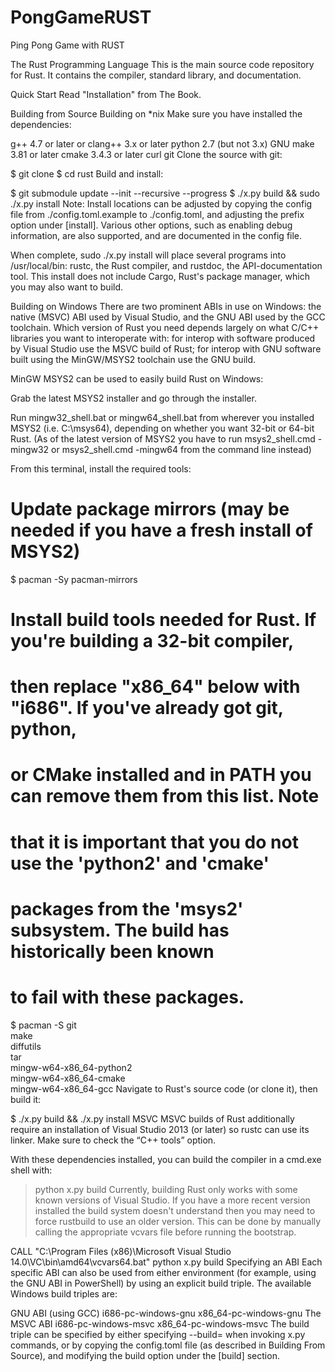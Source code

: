 # PongGameRUST
Ping Pong Game with RUST

The Rust Programming Language
This is the main source code repository for Rust. It contains the compiler, standard library, and documentation.

Quick Start
Read "Installation" from The Book.

Building from Source
Building on *nix
Make sure you have installed the dependencies:

g++ 4.7 or later or clang++ 3.x or later
python 2.7 (but not 3.x)
GNU make 3.81 or later
cmake 3.4.3 or later
curl
git
Clone the source with git:

$ git clone 
$ cd rust
Build and install:

$ git submodule update --init --recursive --progress
$ ./x.py build && sudo ./x.py install
Note: Install locations can be adjusted by copying the config file from ./config.toml.example to ./config.toml, and adjusting the prefix option under [install]. Various other options, such as enabling debug information, are also supported, and are documented in the config file.

When complete, sudo ./x.py install will place several programs into /usr/local/bin: rustc, the Rust compiler, and rustdoc, the API-documentation tool. This install does not include Cargo, Rust's package manager, which you may also want to build.

Building on Windows
There are two prominent ABIs in use on Windows: the native (MSVC) ABI used by Visual Studio, and the GNU ABI used by the GCC toolchain. Which version of Rust you need depends largely on what C/C++ libraries you want to interoperate with: for interop with software produced by Visual Studio use the MSVC build of Rust; for interop with GNU software built using the MinGW/MSYS2 toolchain use the GNU build.

MinGW
MSYS2 can be used to easily build Rust on Windows:

Grab the latest MSYS2 installer and go through the installer.

Run mingw32_shell.bat or mingw64_shell.bat from wherever you installed MSYS2 (i.e. C:\msys64), depending on whether you want 32-bit or 64-bit Rust. (As of the latest version of MSYS2 you have to run msys2_shell.cmd -mingw32 or msys2_shell.cmd -mingw64 from the command line instead)

From this terminal, install the required tools:

# Update package mirrors (may be needed if you have a fresh install of MSYS2)
$ pacman -Sy pacman-mirrors

# Install build tools needed for Rust. If you're building a 32-bit compiler,
# then replace "x86_64" below with "i686". If you've already got git, python,
# or CMake installed and in PATH you can remove them from this list. Note
# that it is important that you do **not** use the 'python2' and 'cmake'
# packages from the 'msys2' subsystem. The build has historically been known
# to fail with these packages.
$ pacman -S git \
            make \
            diffutils \
            tar \
            mingw-w64-x86_64-python2 \
            mingw-w64-x86_64-cmake \
            mingw-w64-x86_64-gcc
Navigate to Rust's source code (or clone it), then build it:

$ ./x.py build && ./x.py install
MSVC
MSVC builds of Rust additionally require an installation of Visual Studio 2013 (or later) so rustc can use its linker. Make sure to check the “C++ tools” option.

With these dependencies installed, you can build the compiler in a cmd.exe shell with:

> python x.py build
Currently, building Rust only works with some known versions of Visual Studio. If you have a more recent version installed the build system doesn't understand then you may need to force rustbuild to use an older version. This can be done by manually calling the appropriate vcvars file before running the bootstrap.

CALL "C:\Program Files (x86)\Microsoft Visual Studio 14.0\VC\bin\amd64\vcvars64.bat"
python x.py build
Specifying an ABI
Each specific ABI can also be used from either environment (for example, using the GNU ABI in PowerShell) by using an explicit build triple. The available Windows build triples are:

GNU ABI (using GCC)
i686-pc-windows-gnu
x86_64-pc-windows-gnu
The MSVC ABI
i686-pc-windows-msvc
x86_64-pc-windows-msvc
The build triple can be specified by either specifying --build=<triple> when invoking x.py commands, or by copying the config.toml file (as described in Building From Source), and modifying the build option under the [build] section.
